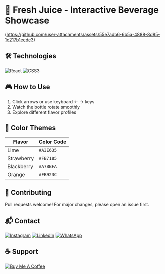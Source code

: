 # 🍹 Fresh Juice - Interactive Beverage Showcase

(https://github.com/user-attachments/assets/55e7adb6-6b5a-4888-8d85-1c217b1eedc3)

## 🛠️ Technologies
![React](https://img.shields.io/badge/-React-61DAFB?logo=react&logoColor=white)
![CSS3](https://img.shields.io/badge/-CSS3-1572B6?logo=css3&logoColor=white)


## 🎮 How to Use
1. Click arrows or use keyboard ← → keys
2. Watch the bottle rotate smoothly
3. Explore different flavor profiles

## 🌈 Color Themes
| Flavor       | Color Code |
|--------------|------------|
| Lime         | `#A3E635`  |
| Strawberry   | `#FB7185`  |
| Blackberry   | `#A78BFA`  |
| Orange       | `#FB923C`  |



## 🤝 Contributing
Pull requests welcome! For major changes, please open an issue first.

## 📬 Contact
[![Instagram](https://img.shields.io/badge/-@darrylmbae-E4405F?logo=instagram)](https://instagram.com/darrylmbae)
[![LinkedIn](https://img.shields.io/badge/-Darryl%20Mbae-0A66C2?logo=linkedin)](https://linkedin.com/in/darryl-mbae-08a839219)
[![WhatsApp](https://img.shields.io/badge/-WhatsApp-25D366?logo=whatsapp)](https://wa.me/27797537452)

## ☕ Support
[![Buy Me A Coffee](https://img.shields.io/badge/-Buy%20Me%20a%20Coffee-FFDD00?logo=buymeacoffee)](https://buymeacoffee.com/darrylmbae)
